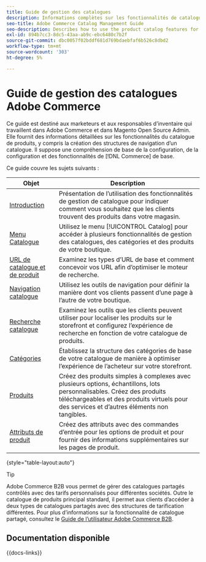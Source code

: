 ```yaml
---
title: Guide de gestion des catalogues
description: Informations complètes sur les fonctionnalités de catalogue de produits pour les administrateurs et administratrices Adobe Commerce et Magento Open Source, ainsi que les spécialistes du marketing e-commerce.
seo-title: Adobe Commerce Catalog Management Guide
seo-description: Describes how to use the product catalog features for Adobe Commerce and Magento Open Source.
exl-id: 894b7cc3-8dc5-43aa-ab9c-ebc6480c7b2f
source-git-commit: dbc0057f02bddf681d769bdaebfaf6b526c8dbd2
workflow-type: tm+mt
source-wordcount: '303'
ht-degree: 5%

---
```


# Guide de gestion des catalogues Adobe Commerce

Ce guide est destiné aux marketeurs et aux responsables d’inventaire qui travaillent dans Adobe Commerce et dans Magento Open Source Admin. Elle fournit des informations détaillées sur les fonctionnalités du catalogue de produits, y compris la création des structures de navigation d’un catalogue. Il suppose une compréhension de base de la configuration, de la configuration et des fonctionnalités de [!DNL Commerce] de base.

Ce guide couvre les sujets suivants :

| Objet | Description |
| ------- | ----------- |
| [Introduction](introduction.md) | Présentation de l’utilisation des fonctionnalités de gestion de catalogue pour indiquer comment vous souhaitez que les clients trouvent des produits dans votre magasin. |
| [Menu Catalogue](catalog-menu.md) | Utilisez le menu [!UICONTROL Catalog] pour accéder à plusieurs fonctionnalités de gestion des catalogues, des catégories et des produits de votre boutique. |
| [URL de catalogue et de produit](catalog-urls.md) | Examinez les types d’URL de base et comment concevoir vos URL afin d’optimiser le moteur de recherche. |
| [Navigation catalogue](navigation.md) | Utilisez les outils de navigation pour définir la manière dont vos clients passent d’une page à l’autre de votre boutique. |
| [ Recherche catalogue ](search.md) | Examinez les outils que les clients peuvent utiliser pour localiser les produits sur le storefront et configurez l’expérience de recherche en fonction de votre catalogue de produits. |
| [Catégories](categories.md) | Établissez la structure des catégories de base de votre catalogue de manière à optimiser l’expérience de l’acheteur sur votre storefront. |
| [Produits](products-list.md) | Créez des produits simples à complexes avec plusieurs options, échantillons, lots personnalisables. Créez des produits téléchargeables et des produits virtuels pour des services et d’autres éléments non tangibles. |
| [Attributs de produit](product-attributes.md) | Créez des attributs avec des commandes d’entrée pour les options de produit et pour fournir des informations supplémentaires sur les pages de produit. |

{style="table-layout:auto"}

>[!TIP]
>
>Adobe Commerce B2B vous permet de gérer des catalogues partagés contrôlés avec des tarifs personnalisés pour différentes sociétés. Outre le catalogue de produits principal standard, il permet aux clients d’accéder à deux types de catalogues partagés avec des structures de tarification différentes. Pour plus d’informations sur la fonctionnalité de catalogue partagé, consultez le [Guide de l’utilisateur Adobe Commerce B2B](../b2b/catalog-shared.md).

## Documentation disponible

{{docs-links}}
